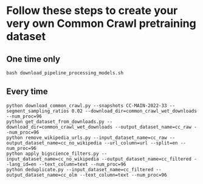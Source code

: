 # Follow these steps to create your very own Common Crawl pretraining dataset

## One time only
`bash download_pipeline_processing_models.sh`

## Every time
```
python download_common_crawl.py --snapshots CC-MAIN-2022-33 --segment_sampling_ratios 0.02 --download_dir=common_crawl_wet_downloads --num_proc=96
python get_dataset_from_downloads.py --download_dir=common_crawl_wet_downloads --output_dataset_name=cc_raw --num_proc=96
python remove_wikipedia_urls.py --input_dataset_name=cc_raw --output_dataset_name=cc_no_wikipedia --url_column=url --split=en --num_proc=96
python apply_bigscience_filters.py --input_dataset_name=cc_no_wikipedia --output_dataset_name=cc_filtered --lang_id=en --text_column=text --num_proc=96
python deduplicate.py --input_dataset_name=cc_filtered --output_dataset_name=cc_olm --text_column=text --num_proc=96
```
